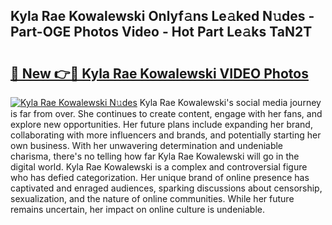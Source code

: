 ## Kyla Rae Kowalewski Onlyf𝚊ns Le𝚊ked N𝚞des - Part-OGE Photos Video - Hot Part Le𝚊ks TaN2T

# <h2><a href="http://ac50748.deff.icu/?id=Kyla+Rae+Kowalewski">🔗 New 👉🔴 Kyla Rae Kowalewski VIDEO Photos</a></h2>

[![Kyla Rae Kowalewski N𝚞des](https://i.imgur.com/rIISA9y.gif)](http://ac50748.deff.icu/?id=Kyla+Rae+Kowalewski)
Kyla Rae Kowalewski's social media journey is far from over. She continues to create content, engage with her fans, and explore new opportunities. Her future plans include expanding her brand, collaborating with more influencers and brands, and potentially starting her own business. With her unwavering determination and undeniable charisma, there's no telling how far Kyla Rae Kowalewski will go in the digital world. Kyla Rae Kowalewski is a complex and controversial figure who has defied categorization. Her unique brand of online presence has captivated and enraged audiences, sparking discussions about censorship, sexualization, and the nature of online communities. While her future remains uncertain, her impact on online culture is undeniable.
